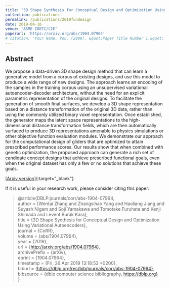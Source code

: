 ```yaml
---
title: "3D Shape Synthesis for Conceptual Design and Optimization Using Variational Autoencoders"
collection: publications
permalink: /publications/2019fundesign
date: 2019-04-16
venue: 'ASME IDETC/CIE'
paperurl: 'https://arxiv.org/abs/1904.07964'
# citation: 'Your Name, You. (2009). &quot;Paper Title Number 1.&quot; <i>Journal 1</i>. 1(1).'
---
```


## Abstract

We propose a data-driven 3D shape design method that can learn a generative model from a corpus of existing designs, and use this model to produce a wide range of new designs. The approach learns an encoding of the samples in the training corpus using an unsupervised variational autoencoder-decoder architecture, without the need for an explicit parametric representation of the original designs. To facilitate the generation of smooth final surfaces, we develop a 3D shape representation based on a distance transformation of the original 3D data, rather than using the commonly utilized binary voxel representation. Once established, the generator maps the latent space representations to the high-dimensional distance transformation fields, which are then automatically surfaced to produce 3D representations amenable to physics simulations or other objective function evaluation modules. We demonstrate our approach for the computational design of gliders that are optimized to attain prescribed performance scores. Our results show that when combined with genetic optimization, the proposed approach can generate a rich set of candidate concept designs that achieve prescribed functional goals, even when the original dataset has only a few or no solutions that achieve these goals.

[[Arxiv version]](https://arxiv.org/abs/1904.07964){:target="_blank"} 

If it is useful in your research work, please consider citing this paper:

> @article{DBLP:journals/corr/abs-1904-07964,  
>   author    = {Wentai Zhang and Zhangsihao Yang and Haoliang Jiang and Suyash Nigam and Soji Yamakawa and Tomotake Furuhata and Kenji Shimada and Levent Burak Kara},  
>   title     = {3D Shape Synthesis for Conceptual Design and Optimization Using Variational Autoencoders},    
>   journal   = {CoRR},  
>   volume    = {abs/1904.07964},  
>   year      = {2019},  
>   url       = {http://arxiv.org/abs/1904.07964},  
>   archivePrefix = {arXiv},  
>   eprint    = {1904.07964},  
>   timestamp = {Fri, 26 Apr 2019 13:18:53 +0200},  
>   biburl    = {https://dblp.org/rec/bib/journals/corr/abs-1904-07964},  
>   bibsource = {dblp computer science bibliography, https://dblp.org}  
> }
